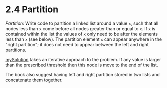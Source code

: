 # 2.4 Partition

*Partition*: Write code to partition a linked list around a value `x`, such that all nodes less than `x` come before all nodes greater than or equal to `x`. If `x` is contained within the list the values of `x` only need to be after the elements less than `x` (see below). The partition element `x` can appear anywhere in the "right partition"; it does not need to appear between the left and right partitions.

[mySolution](./partition/mySolution.cpp) takes an iterative approach to the problem. If any value is larger than the prescribed threshold then this node is move to the end of the list.

The book also suggest having left and right partition stored in two lists and concatenate them together.
